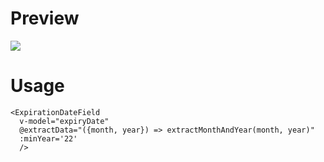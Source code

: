 # Preview

![](https://im3.ezgif.com/tmp/ezgif-3-24f5a5058b.gif)
# Usage

```vue
<ExpirationDateField
  v-model="expiryDate"
  @extractData="({month, year}) => extractMonthAndYear(month, year)"
  :minYear='22'
  />

```
